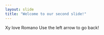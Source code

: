 ```yaml
---
layout: slide
title: "Welcome to our second slide!"
---
```

Xy love Romano
Use the left arrow to go back!
